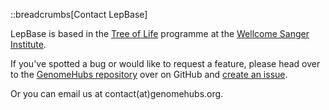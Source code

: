 <!--
Content to display at /help/contact
-->

::breadcrumbs[Contact LepBase]

LepBase is based in the [Tree of Life](https://www.sanger.ac.uk/programme/tree-of-life/) programme at the [Wellcome Sanger Institute](https://www.sanger.ac.uk).

If you've spotted a bug or would like to request a feature, please head over to the [GenomeHubs repository](https://github.com/genomehubs/genomehubs) over on GitHub and [create an issue](https://github.com/genomehubs/genomehubs/issues).

Or you can email us at contact(at)genomehubs.org.
